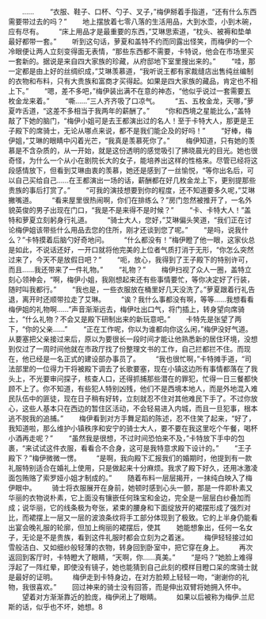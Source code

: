 　　……
　　“衣服、鞋子、口杯、勺子、叉子，”梅伊掰着手指道，“还有什么东西需要带过去的吗？”
　　地上摆放着七零八落的生活用品，大到水壶，小到木碗，应有尽有。
　　“床上用品才是最重要的东西，”艾琳思索道，“枕头、被褥和垫单最好都带一套。”
　　听到这句话，萝夏和盖特不约而同露出怪笑，而梅伊的一个冷眼便让两人立刻变得面无表情，“那些东西都不需要，卡特说，他会在市场里买一套新的。据说是来自四大家族的珍藏，从府邸地下室里搜出来的。”
　　“哇，那一定都是由上好的丝绸织成，”艾琳羡慕道，“我听说王都有家裁缝店出售纯丝编制的衣物和布料，只有大贵族和富商才买得起。如果是四大家族的藏品，肯定也不相上下。”
　　“嗯，差不多吧，”梅伊装出满不在意的神态，“他似乎说过一套需要五枚金龙来着。”
　　“嘶……”三人齐齐吸了口凉气。
　　“五、五枚金龙，天哪，”萝夏咋舌道，“这差不多相当于我两年的薪酬了。”
　　“你和西境之星能比么，”盖特敲了下她的脑门，“梅伊小姐可是去王都演出过的名人！至于卡特大人，那更是王子殿下的席骑士，无论从哪点来说，都不是我们能企及的好吗！”
　　“好棒，梅伊姐，”艾琳的眼睛中闪着光芒，“我真是羡慕死你了。”
　　梅伊知道，只有她的羡慕是不含杂质的，从一开始，就是这份透明的感觉吸引了拂晓晨光的目光。她也很奇怪，为什么一个从小在剧院长大的女子，能培养出这样的性格来。尽管已经将这段感情放下，但看到艾琳由衷的羡慕，她还是感到了一丝愉悦，“等你出名后，可以自己买给自己……在王都演出一场的话，薪酬都在好几枚金龙上下，更别提那些贵族的事后打赏了。”
　　“可我的演技想要到你的程度，还不知道要多久呢，”艾琳撇嘴道。
　　“看来屋里很热闹啊，你们在排练么？”房门忽然被推开了，一名外貌英俊的男子出现在门口，“我是不是来得不是时候？”
　　“卡、卡特大人！”盖特和萝夏立刻躬身行礼道。
　　“骑士大人，您好，”艾琳偏头笑道，“我们正在讨论梅伊姐该带些什么用品去您的住所，刚才还谈到您了呢。”
　　“是吗，说我什么？”卡特摸着后脑勺好奇地问。
　　“什么都没有！”梅伊瞪了他一眼，这家伙总是如此，不说话还好，一开口就将他完美的上位者气质打消于无形，“你怎么突然过来了，今天不是放假日吧？”
　　“呃，放心，我得到了王子殿下的特别许可，而且……我还带来了一件礼物。”
　　“礼物？”
　　梅伊扫视了众人一圈，盖特立刻心领神会，“啊，梅伊小姐，我刚想起来还有些事情要忙，等你决定好了行装，随时叫我都行。”
　　“我也是，一些衣服放在桶里好几天没洗了。”萝夏跟着行礼告退，离开时还顺带拉走了艾琳。
　　“诶？我什么事都没有啊，等等……我想看看梅伊姐的礼物啊……”声音渐渐远去，梅伊吐出口气，将门插上，转身望向席骑士，“什么礼物？不会又是殿下研制出来的新玩意吧。”
　　卡特先是张望了两下，“你的父亲……”
　　“正在工作呢，你以为谁都向你这么闲，”梅伊没好气道。从要塞把父亲接过来后，原以为要很长一段时间才能让他熟悉新的居住环境，没想到仅过了一周时间他就在市政厅找了份整理文书的工作，自己拦都拦不住。而现在，他已经是一名正式的建设部办事员了。
　　“我也很忙啊，”卡特摊手道，“司法部里的一位得力干将被殿下调去了长歌要塞，现在小镇这边所有事情都落在了我头上，不光要审问探子，核查人口，还得抓捕那些潜在的罪犯，忙得一日三餐都快顾不上了。你不知道，有些犯人特别凶残，他们不是西境本地人，而是外地混入难民队伍中的匪徒，现在日子稍有好转，立刻就忍不住对其他难民下手了。不过你放心，这些人基本只在西边的暂住区活动，不会轻易进入内城，而且一旦犯事，根本逃不脱我的追捕。”
　　梅伊看到对方手舞足蹈的陈述，忍不住笑了起来，“好了，我知道啦，那么维护小镇秩序和安宁的骑士大人，要不要在我这里吃个午餐，喝杯小酒再走呢？”
　　“虽然我是很想，不过时间恐怕来不及，”卡特放下手中的包裹，“来试试这件衣服，看看合不合身，这可是我特意求殿下设计的。”
　　“王子殿下？”梅伊微微一愣。
　　“是啊，我向殿下汇报我们的婚期时，他提到有一款礼服特别适合在婚礼上使用，只是做起来十分麻烦。我求了殿下好久，还用冰激凌面包贿赂了索罗娅小姐才制成的。”
　　随着布料一层层揭开，一抹纯白映入了梅伊眼中。
　　骑士将衣服展开在身前，她顿时感到心头一颤，那是一件即朴素又华丽的衣物说朴素，它上面没有镶嵌任何珠宝和金边，完全是一层层白纱叠加而成；说华丽，它的线条极为夸张，紧束的腰身和下面绽放开的裙摆形成了强烈对比，而裙摆上一层又一层的波浪条纹将手工部分体现到了极致。它的上半身仍能看出宴会晚礼服的轮廓，但加上绚丽的裙摆后，使其
　　她能想象出，任何一名女子，无论是不是贵族，看到这件礼服时都会立刻为之着迷。
　　梅伊轻轻接过如雪般洁白、又如细纱般轻薄的衣物，转身回到卧室中，把它穿在身上。
　　再次返回到客厅时，卡特瞪大了眼睛，“天啊，你……真美。”
　　“是吗？”她脸上难得浮起了一阵红晕，即使没有镜子，她也能猜到自己此刻的模样目瞪口呆的席骑士就是最好的证明。
　　梅伊走到卡特身边，在对方脸颊上轻轻一吻，“谢谢你的礼物，我很喜欢。”
　　回过神来的骑士没有回答，而是伸出双臂将她拥入怀中。
　　望着对方渐渐靠近的脸庞，梅伊闭上了眼睛。
　　如果以后被称为梅伊.兰尼斯的话，似乎也不坏，她想。8